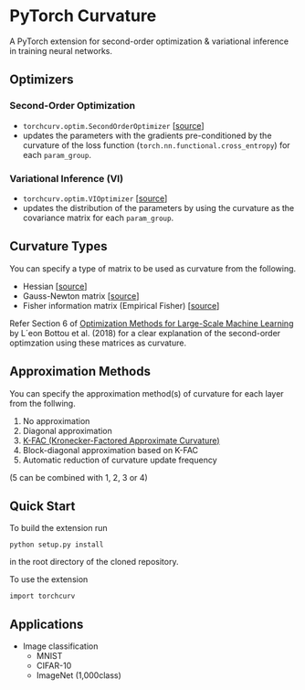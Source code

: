 # PyTorch Curvature
A PyTorch extension for second-order optimization & variational inference in training neural networks.
 
## Optimizers
### Second-Order Optimization
- `torchcurv.optim.SecondOrderOptimizer` [[source](https://github.com/rioyokotalab/pytorch-curv/blob/master/torchcurv/optim/secondorder.py)]
- updates the parameters with the gradients pre-conditioned by the curvature of the loss function (`torch.nn.functional.cross_entropy`) for each `param_group`.

### Variational Inference (VI)
- `torchcurv.optim.VIOptimizer` [[source](https://github.com/rioyokotalab/pytorch-curv/blob/master/torchcurv/optim/vi.py)]
- updates the distribution of the parameters by using the curvature as the covariance matrix for each `param_group`.
 
## Curvature Types
You can specify a type of matrix to be used as curvature from the following.
- Hessian [[source](https://github.com/rioyokotalab/pytorch-curv/blob/master/torchcurv/curv/hessian/hessian.py)]
- Gauss-Newton matrix [[source](https://github.com/rioyokotalab/pytorch-curv/blob/master/torchcurv/curv/gn/gn.py)] 
- Fisher information matrix (Empirical Fisher) [[source](https://github.com/rioyokotalab/pytorch-curv/blob/master/torchcurv/curv/fisher/fisher.py)] 

Refer Section 6 of [Optimization Methods for Large-Scale Machine Learning](https://arxiv.org/abs/1606.04838) by L´eon Bottou et al. (2018) for a clear explanation of the second-order optimzation using these matrices as curvature.

## Approximation Methods
You can specify the approximation method(s) of curvature for each layer from the follwing.
1. No approximation
2. Diagonal approximation
3. [K-FAC (Kronecker-Factored Approximate Curvature)](https://arxiv.org/abs/1503.05671)
4. Block-diagonal approximation based on K-FAC
5. Automatic reduction of curvature update frequency 

(5 can be combined with 1, 2, 3 or 4)

## Quick Start
To build the extension run
```
python setup.py install
```
in the root directory of the cloned repository.

To use the extension
```
import torchcurv
```

## Applications
- Image classification
  - MNIST
  - CIFAR-10
  - ImageNet (1,000class)
